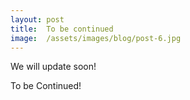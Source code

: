 ```yaml
---
layout: post
title:  To be continued
image:  /assets/images/blog/post-6.jpg
---
```

We will update soon! 

To be Continued! 